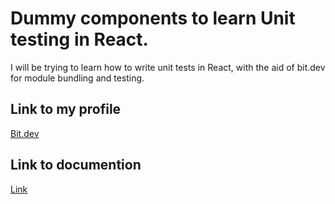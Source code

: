 # Dummy components to learn Unit testing in React. 

I will be trying to learn how to write unit tests in React, with the aid of bit.dev for module bundling and testing.
## Link to my profile
[Bit.dev](https://bit.dev/codenameninja/practice)

## Link to documention
[Link](https://codenameninja.github.io/Bit-testing-react/)
